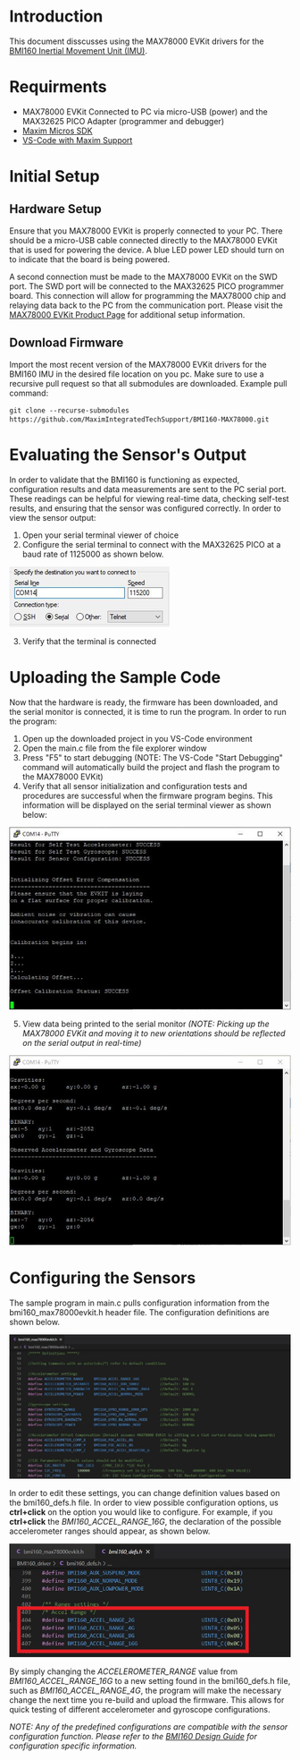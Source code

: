 # Introduction
This document disscusses using the MAX78000 EVKit drivers for the [BMI160 Inertial Movement Unit (IMU)](https://community.bosch-sensortec.com/t5/Knowledge-base/BMI160-Series-IMU-Design-Guide/ta-p/7376).

# Requirments 
- MAX78000 EVKit Connected to PC via micro-USB (power) and the MAX32625 PICO Adapter (programmer and debugger)
- [Maxim Micros SDK](https://www.maximintegrated.com/content/maximintegrated/en/design/software-description.html/swpart=SFW0010820A)
- [VS-Code with Maxim Support](https://github.com/MaximIntegratedTechSupport/VSCode-Maxim)

# Initial Setup
## Hardware Setup
Ensure that you MAX78000 EVKit is properly connected to your PC. There should be a micro-USB cable connected directly to the MAX78000 EVKit that is used for powering the device. A blue LED power LED should turn on to indicate that the board is being powered.

A second connection must be made to the MAX78000 EVKit on the SWD port. The SWD port will be connected to the MAX32625 PICO programmer board. This connection will allow for programming the MAX78000 chip and relaying data back to the PC from the communication port. Please visit the [MAX78000 EVKit Product Page](https://www.maximintegrated.com/en/products/microcontrollers/MAX78000EVKIT.html) for additional setup information. 

## Download Firmware
Import the most recent version of the MAX78000 EVKit drivers for the BMI160 IMU in the desired file location on you pc. Make sure to use a recursive pull request so that all submodules are downloaded. Example pull command:

	git clone --recurse-submodules https://github.com/MaximIntegratedTechSupport/BMI160-MAX78000.git

# Evaluating the Sensor's Output
In order to validate that the BMI160 is functioning as expected, configuration results and data measurements are sent to the PC serial port. These readings can be helpful for viewing real-time data, checking self-test results, and ensuring that the sensor was configured correctly. In order to view the sensor output:

1. Open your serial terminal viewer of choice
2. Configure the serial terminal to connect with the MAX32625 PICO at a baud rate of 1125000 as shown below.

![Serial Monitor Setup](https://github.com/MaximIntegratedTechSupport/BMI160-MAX78000/blob/master/img/SerialSetup.jpg)

3. Verify that the terminal is connected

# Uploading the Sample Code
Now that the hardware is ready, the firmware has been downloaded, and the serial monitor is connected, it is time to run the program. In order to run the program:

1. Open up the downloaded project in you VS-Code environment
2. Open the main.c file from the file explorer window
3. Press "F5" to start debugging (NOTE: The VS-Code "Start Debugging" command will automatically build the project and flash the program to the MAX78000 EVKit)
4. Verify that all sensor initialization and configuration tests and procedures are successful when the firmware program begins. This information will be displayed on the serial terminal viewer as shown below:

![Correct Initialization](https://github.com/MaximIntegratedTechSupport/BMI160-MAX78000/blob/master/img/Correct_Initialization.JPG)

5. View data being printed to the serial monitor *(NOTE: Picking up the MAX78000 EVKit and moving it to new orientations should be reflected on the serial output in real-time)*

![Data Out](https://github.com/MaximIntegratedTechSupport/BMI160-MAX78000/blob/master/img/Reading_Data.jpg)

# Configuring the Sensors
The sample program in main.c pulls configuration information from the bmi160_max78000evkit.h header file. The configuration definitions are shown below.

![Definitions](https://github.com/MaximIntegratedTechSupport/BMI160-MAX78000/blob/master/img/Config_Definitions.JPG)

In order to edit these settings, you can change definition values based on the bmi160_defs.h file. In order to view possible configuration options, us **ctrl+click** on the option you would like to configure. For example, if you **ctrl+click** the *BMI160_ACCEL_RANGE_16G*, the declaration of the possible accelerometer ranges should appear, as shown below.

![Possible Definitions](https://github.com/MaximIntegratedTechSupport/BMI160-MAX78000/blob/master/img/Config_List.jpg)

By simply changing the *ACCELEROMETER_RANGE* value from *BMI160_ACCEL_RANGE_16G* to a new setting found in the bmi160_defs.h file, such as *BMI160_ACCEL_RANGE_4G*, the program will make the necessary change the next time you re-build and upload the firmware. This allows for quick testing of different accelerometer and gyroscope configurations.

*NOTE: Any of the predefined configurations are compatible with the sensor configuration function. Please refer to the [BMI160 Design Guide](https://community.bosch-sensortec.com/t5/Knowledge-base/BMI160-Series-IMU-Design-Guide/ta-p/7376) for configuration specific information.*
